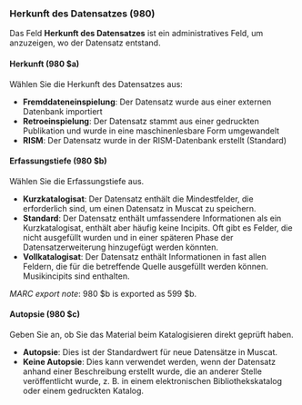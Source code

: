 ### Herkunft des Datensatzes (980)

Das Feld **Herkunft des Datensatzes** ist ein administratives Feld, um anzuzeigen, wo der Datensatz entstand.

#### Herkunft (980 $a)

Wählen Sie die Herkunft des Datensatzes aus:

- **Fremddateneinspielung**: Der Datensatz wurde aus einer externen Datenbank importiert
- **Retroeinspielung**: Der Datensatz stammt aus einer gedruckten Publikation und wurde in eine maschinenlesbare Form umgewandelt
- **RISM**: Der Datensatz wurde in der RISM-Datenbank erstellt (Standard)

#### Erfassungstiefe (980 $b)

Wählen Sie die Erfassungstiefe aus.

- **Kurzkatalogisat**: Der Datensatz enthält die Mindestfelder, die erforderlich sind, um einen Datensatz in Muscat zu speichern.
- **Standard**: Der Datensatz enthält umfassendere Informationen als ein Kurzkatalogisat, enthält aber häufig keine Incipits. Oft gibt es Felder, die nicht ausgefüllt wurden und in einer späteren Phase der Datensatzerweiterung hinzugefügt werden könnten.
- **Vollkatalogisat**: Der Datensatz enthält Informationen in fast allen Feldern, die für die betreffende Quelle ausgefüllt werden können. Musikincipits sind enthalten.

_MARC export note_: 980 $b is exported as 599 $b.

#### Autopsie (980 $c)

Geben Sie an, ob Sie das Material beim Katalogisieren direkt geprüft haben.

- **Autopsie**: Dies ist der Standardwert für neue Datensätze in Muscat.
- **Keine Autopsie**: Dies kann verwendet werden, wenn der Datensatz anhand einer Beschreibung erstellt wurde, die an anderer Stelle veröffentlicht wurde, z. B. in einem elektronischen Bibliothekskatalog oder einem gedruckten Katalog.
